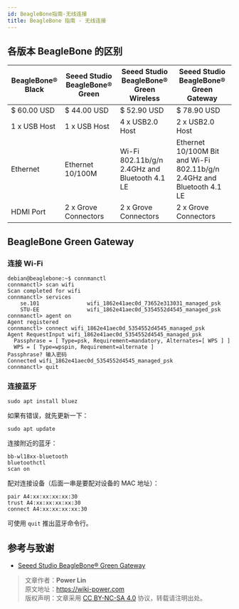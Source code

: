 ```yaml
---
id: BeagleBone指南-无线连接
title: BeagleBone 指南 - 无线连接
---
```


## 各版本 BeagleBone 的区别

| BeagleBone® Black | Seeed Studio BeagleBone® Green | Seeed Studio BeagleBone® Green Wireless       | Seeed Studio BeagleBone® Green Gateway                                 |
| ----------------- | ------------------------------ | --------------------------------------------- | ---------------------------------------------------------------------- |
| $ 60.00 USD       | $ 44.00 USD                    | $ 52.90 USD                                   | $ 78.90 USD                                                            |
| 1 x USB Host      | 1 x USB Host                   | 4 x USB2.0 Host                               | 2 x USB2.0 Host                                                        |
| Ethernet          | Ethernet 10/100M               | Wi-Fi 802.11b/g/n 2.4GHz and Bluetooth 4.1 LE | Ethernet 10/100M Bit and Wi-Fi 802.11b/g/n 2.4GHz and Bluetooth 4.1 LE |
| HDMI Port         | 2 x Grove Connectors           | 2 x Grove Connectors                          | 2 x Grove Connectors                                                   |

## BeagleBone Green Gateway

### 连接 Wi-Fi

```shell
debian@beaglebone:~$ connmanctl
connmanctl> scan wifi
Scan completed for wifi
connmanctl> services
    se.101               wifi_1862e41aec0d_73652e313031_managed_psk
    STU-EE               wifi_1862e41aec0d_5354552d4545_managed_psk
connmanctl> agent on
Agent registered
connmanctl> connect wifi_1862e41aec0d_5354552d4545_managed_psk
Agent RequestInput wifi_1862e41aec0d_5354552d4545_managed_psk
  Passphrase = [ Type=psk, Requirement=mandatory, Alternates=[ WPS ] ]
  WPS = [ Type=wpspin, Requirement=alternate ]
Passphrase? 输入密码
Connected wifi_1862e41aec0d_5354552d4545_managed_psk
connmanctl> quit
```

### 连接蓝牙

```shell
sudo apt install bluez
```

如果有错误，就先更新一下：

```shell
sudo apt update
```

连接附近的蓝牙：

```shell
bb-wl18xx-bluetooth
bluetoothctl
scan on
```

配对连接设备（后面一串是要配对设备的 MAC 地址）：

```shell
pair A4:xx:xx:xx:xx:30
trust A4:xx:xx:xx:xx:30
connect A4:xx:xx:xx:xx:30
```

可使用 `quit` 推出蓝牙命令行。

## 参考与致谢

- [Seeed Studio BeagleBone® Green Gateway](https://wiki.seeedstudio.com/BeagleBone-Green-Gateway/)

> 文章作者：**Power Lin**  
> 原文地址：<https://wiki-power.com>  
> 版权声明：文章采用 [CC BY-NC-SA 4.0](https://creativecommons.org/licenses/by/4.0/deed.zh) 协议，转载请注明出处。
